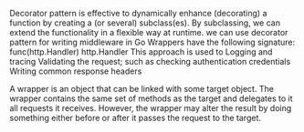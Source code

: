 Decorator pattern is effective to dynamically enhance (decorating) a function by creating a (or several) subclass(es).
By subclassing, we can extend the functionality in a flexible way at runtime.
we can use decorator pattern for writing middleware in Go
Wrappers have the following signature:
func(http.Handler) http.Handler
This approach is used to
Logging and tracing
Validating the request; such as checking authentication credentials
Writing common response headers

A wrapper is an object that can be linked with some target object.
The wrapper contains the same set of methods as the target and delegates to it all requests it receives.
However, the wrapper may alter the result by doing something either before or after it passes the request to the target.
